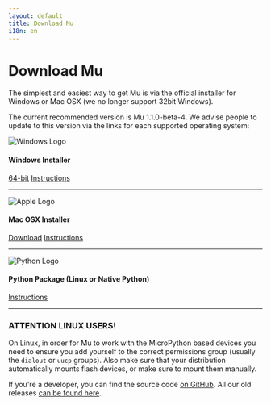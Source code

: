 ```yaml
---
layout: default
title: Download Mu
i18n: en
---
```


# Download Mu

The simplest and easiest way to get Mu is via the official installer for
Windows or Mac OSX (we no longer support 32bit Windows).

The current recommended version is Mu 1.1.0-beta-4. We advise people to update
to this version via the links for each supported operating system:

<div class="media">
  <div class="media-left">
    <img src="/img/windows_logo.png" alt="Windows Logo" class="media-object">
  </div>
  <div class="media-body">
    <h4 class="media-heading">Windows Installer</h4>
    <p><a href="https://github.com/mu-editor/mu/releases/download/1.1.0-beta.4/Mu-Editor-Win64-1.1.0b4.msi" class="btn btn-primary" role="button">64-bit</a>
    <a href="/en/howto/1.1/install_windows" class="btn btn-default" role="button">Instructions</a></p>
  </div>
</div>

<hr/>

<div class="media">
  <div class="media-left">
    <img src="/img/apple_logo.png" alt="Apple Logo" class="media-object">
  </div>
  <div class="media-body">
    <h4 class="media-heading">Mac OSX Installer</h4>
    <p><a href="https://github.com/mu-editor/mu/releases/download/1.1.0-beta.4/Mu.Editor.1.1.0b4.dmg" class="btn btn-primary" role="button">Download</a>
    <a href="/en/howto/1.1/install_macos" class="btn btn-default" role="button">Instructions</a></p>
  </div>
</div>

<hr/>

<div class="media">
  <div class="media-left">
    <img src="/img/python_logo.png" alt="Python Logo" class="media-object">
  </div>
  <div class="media-body">
    <h4 class="media-heading">Python Package (Linux or Native Python)</h4>
        <p><a href="/en/howto/1.1/install_with_python" class="btn btn-default" role="button">Instructions</a></p>
  </div>
</div>

<hr/>

<div class="panel panel-danger">
    <div class="panel-heading"><h3 class="panel-title">ATTENTION LINUX USERS!</h3></div>
    <div class="panel-body">
    <p>On Linux, in order for Mu to work with the MicroPython based devices
    you need to ensure you add yourself to the correct permissions group
    (usually the <code>dialout</code> or <code>uucp</code> groups). Also make
    sure that your distribution automatically mounts flash devices, or make
    sure to mount them manually.</p>
    </div>
</div>

If you're a developer, you can find the source code
[on GitHub](https://github.com/mu-editor/mu). All our old releases
[can be found here](https://github.com/mu-editor/mu/releases).
